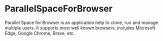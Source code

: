 # ParallelSpaceForBrowser
Parallel Space for Browser is an application help to clone, run and manage multiple users. It supports most well known browsers, includes Microsoft Edge, Google Chrome, Brave, etc.
